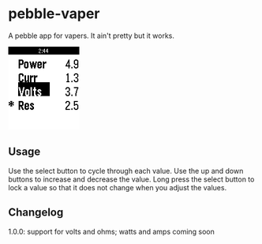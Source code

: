 pebble-vaper
============

A pebble app for vapers. It ain't pretty but it works.

![screenshot](https://github.com/ericmoritz/pebble-vaper/raw/master/pebble-screenshot_2014-05-31_02-44-06.png)

Usage
------

Use the select button to cycle through each value.  Use the up and
down buttons to increase and decrease the value.  Long press the
select button to lock a value so that it does not change when you
adjust the values.

Changelog
-----------

1.0.0: support for volts and ohms; watts and amps coming soon